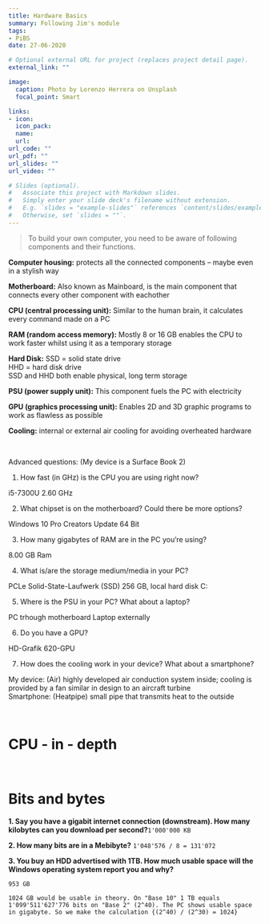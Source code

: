 ```yaml
---
title: Hardware Basics
summary: Following Jim's module 
tags:
- PiBS
date: 27-06-2020

# Optional external URL for project (replaces project detail page).
external_link: ""

image:
  caption: Photo by Lorenzo Herrera on Unsplash
  focal_point: Smart

links:
- icon:
  icon_pack:
  name:
  url:
url_code: ""
url_pdf: ""
url_slides: ""
url_video: ""

# Slides (optional).
#   Associate this project with Markdown slides.
#   Simply enter your slide deck's filename without extension.
#   E.g. `slides = "example-slides"` references `content/slides/example-slides.md`.
#   Otherwise, set `slides = ""`.
---
```


> To build your own computer, you need to be aware of following components and their functions.

**Computer housing:** 
   protects all the connected components – maybe even in a stylish way  

**Motherboard:**
   Also known as Mainboard, is the main component that connects every other component with eachother  

**CPU (central processing unit):**
   Similar to the human brain, it calculates every command made on a PC  

**RAM (random access memory):**
   Mostly 8 or 16 GB enables the CPU to work faster whilst using it as a temporary storage  

**Hard Disk:**
   SSD = solid state drive  
   HHD = hard disk drive  
   SSD and HHD both enable physical, long term storage  

**PSU (power supply unit):**
   This component fuels the PC with electricity  

**GPU (graphics processing unit):**
   Enables 2D and 3D graphic programs to work as flawless as possible  

**Cooling:**
   internal or external air cooling for avoiding overheated hardware  

<br>

Advanced questions:
(My device is a Surface Book 2)

 1.	How fast (in GHz) is the CPU you are using right now?

   i5-7300U 2.60 GHz

 2.   What chipset is on the motherboard? Could there be more options?  

   Windows 10 Pro Creators Update 64 Bit

 3.	How many gigabytes of RAM are in the PC you’re using?

   8.00 GB  Ram

 4.	What is/are the storage medium/media in your PC?

   PCLe Solid-State-Laufwerk (SSD) 256 GB, local hard disk C:

 5.	Where is the PSU in your PC? What about a laptop?

   PC trhough motherboard
   Laptop externally

 6.	Do you have a GPU?

   HD-Grafik 620-GPU

 7.   How does the cooling work in your device? What about a smartphone?  

   My device: (Air) highly developed air conduction system inside; cooling is provided by a fan similar in design to an aircraft turbine  
   Smartphone: (Heatpipe) small pipe that transmits heat to the outside

<br>

CPU - in - depth
=================



<br>

Bits and bytes
===============

**1. Say you have a gigabit internet connection (downstream). How many kilobytes can you download per second?​**
`1'000'000 KB`
​

**2. How many bits are in a Mebibyte?** ​
`1'048'576 / 8 = 131'072`
​

**3. You buy an HDD advertised with 1TB. How much usable space will the Windows operating system report you and why?**

`953 GB`

`1024 GB would be usable in theory. On "Base 10" 1 TB equals 1'099'511'627'776 bits on "Base 2" (2^40). The PC shows usable space in gigabyte. So we make the calculation {(2^40) / (2^30) = 1024}`



